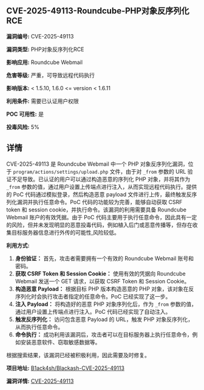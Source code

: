 ## CVE-2025-49113-Roundcube-PHP对象反序列化RCE

**漏洞编号:** CVE-2025-49113

**漏洞类型:** PHP对象反序列化RCE

**影响应用:** Roundcube Webmail

**危害等级:** 严重，可导致远程代码执行

**影响版本:** < 1.5.10, 1.6.0 <= version < 1.6.11

**利用条件:** 需要已认证用户权限

**POC 可用性:** 是

**投毒风险:** 5%

## 详情

CVE-2025-49113 是 Roundcube Webmail 中一个 PHP 对象反序列化漏洞，位于 `program/actions/settings/upload.php` 文件，由于对 `_from` 参数的 URL 验证不足导致。已认证的用户可以通过构造恶意的序列化 PHP 对象，并将其作为 `_from` 参数的值，通过用户设置上传端点进行注入，从而实现远程代码执行。提供的 PoC 代码通过模拟登录，然后构造恶意 payload 文件进行上传，最终触发反序列化漏洞并执行任意命令。PoC 代码的功能较为完善，能够自动获取 CSRF token 和 session cookie，并执行命令。该漏洞的利用需要具备 Roundcube Webmail 账户的有效凭据。由于 PoC 代码主要用于执行任意命令，因此具有一定的风险，但并未发现明显的恶意投毒代码，例如植入后门或恶意传播等，但存在收集目标服务器信息进行外传的可能性,风险较低。

**利用方式:**

1.  **身份验证：** 首先，攻击者需要拥有一个有效的 Roundcube Webmail 账号和密码。
2.  **获取 CSRF Token 和 Session Cookie：** 使用有效的凭据向 Roundcube Webmail 发送一个 GET 请求，以获取 CSRF Token 和 Session Cookie。
3.  **构造恶意 Payload：**  根据目标 PHP 版本构造恶意的 PHP 对象，该对象在反序列化时会执行攻击者指定的任意命令。PoC 已经实现了这一步。
4.  **注入 Payload：** 将构造好的恶意 PHP 对象序列化后，作为 `_from` 参数的值，通过用户设置上传端点进行注入。PoC 代码已经实现了自动注入。
5.  **触发反序列化：** 访问包含恶意 Payload 的 URL，触发 PHP 对象反序列化，从而执行任意命令。
6.  **命令执行：**  成功利用该漏洞后，攻击者可以在目标服务器上执行任意命令，例如安装恶意软件、窃取敏感数据等。

根据搜索结果，该漏洞已经被积极利用，因此需要及时修复。

**项目地址:** [B1ack4sh/Blackash-CVE-2025-49113](https://github.com/B1ack4sh/Blackash-CVE-2025-49113)

**漏洞详情:** [CVE-2025-49113](https://nvd.nist.gov/vuln/detail/CVE-2025-49113)